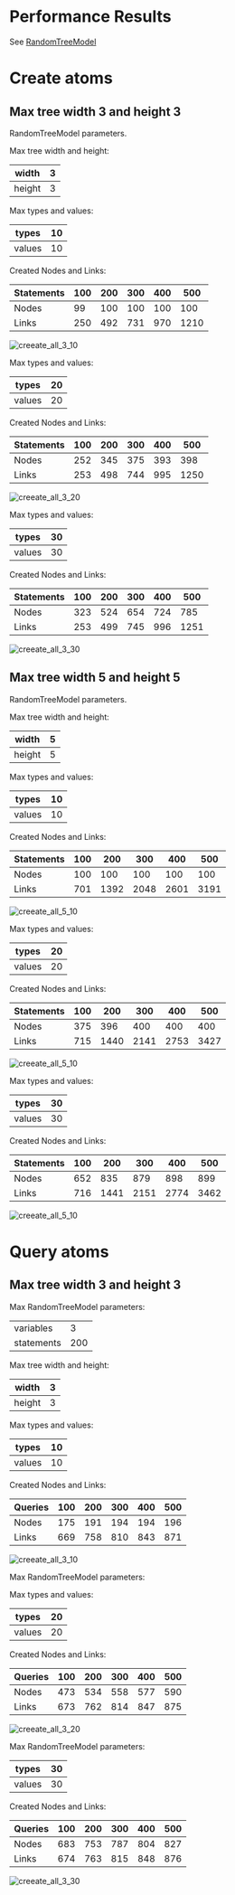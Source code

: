 # Performance Results

See [RandomTreeModel](/src/main/java/atomspace/performance/tree)

# Create atoms

## Max tree width 3 and height 3

RandomTreeModel parameters.

Max tree width and height:

| width   |  3 |
|---------|----|
| height  |  3 |

Max types and values:

| types   |  10 |
|---------|-----|
| values  |  10 |


Created Nodes and Links:

| Statements | 100 | 200 | 300 | 400 | 500 |
|------------|-----|-----|-----|-----|-----|
| Nodes      |  99 | 100 | 100 | 100 | 100 |
| Links      | 250 | 492 | 731 | 970 |1210 |

![creeate_all_3_10](../images/perfomance/create_all_3_10.png)

Max types and values:

| types   |  20 |
|---------|-----|
| values  |  20 |

Created Nodes and Links:

| Statements | 100 | 200 | 300 | 400 | 500 |
|------------|-----|-----|-----|-----|-----|
| Nodes      | 252 | 345 | 375 | 393 | 398 |
| Links      | 253 | 498 | 744 | 995 |1250 |

![creeate_all_3_20](../images/perfomance/create_all_3_20.png)

Max types and values:

| types   |  30 |
|---------|-----|
| values  |  30 |

Created Nodes and Links:

| Statements | 100 | 200 | 300 | 400 | 500 |
|------------|-----|-----|-----|-----|-----|
| Nodes      | 323 | 524 | 654 | 724 | 785 |
| Links      | 253 | 499 | 745 | 996 |1251 |

![creeate_all_3_30](../images/perfomance/create_all_3_30.png)

## Max tree width 5 and height 5

RandomTreeModel parameters.

Max tree width and height:

| width   |  5 |
|---------|----|
| height  |  5 |

Max types and values:

| types   |  10 |
|---------|-----|
| values  |  10 |

Created Nodes and Links:

| Statements | 100 | 200 | 300 | 400 | 500 |
|------------|-----|-----|-----|-----|-----|
| Nodes      | 100 | 100 | 100 | 100 | 100 |
| Links      | 701 |1392 |2048 |2601 |3191 |

![creeate_all_5_10](../images/perfomance/create_all_5_10.png)

Max types and values:

| types   |  20 |
|---------|-----|
| values  |  20 |

Created Nodes and Links:

| Statements | 100 | 200 | 300 | 400 | 500 |
|------------|-----|-----|-----|-----|-----|
| Nodes      | 375 | 396 | 400 | 400 | 400 |
| Links      | 715 |1440 |2141 |2753 |3427 |

![creeate_all_5_10](../images/perfomance/create_all_5_20.png)

Max types and values:

| types   |  30 |
|---------|-----|
| values  |  30 |

Created Nodes and Links:

| Statements | 100 | 200 | 300 | 400 | 500 |
|------------|-----|-----|-----|-----|-----|
| Nodes      | 652 | 835 | 879 | 898 | 899 |
| Links      | 716 |1441 |2151 |2774 |3462 |

![creeate_all_5_10](../images/perfomance/create_all_5_30.png)

# Query atoms

## Max tree width 3 and height 3

Max RandomTreeModel parameters:

|                       |     |
|-----------------------|-----|
| variables             |   3 |
| statements            | 200 |

Max tree width and height:

| width   |  3 |
|---------|----|
| height  |  3 |

Max types and values:

| types   |  10 |
|---------|-----|
| values  |  10 |

Created Nodes and Links:

| Queries    | 100 | 200 | 300 | 400 | 500 |
|------------|-----|-----|-----|-----|-----|
| Nodes      | 175 | 191 | 194 | 194 | 196 |
| Links      | 669 | 758 | 810 | 843 | 871 |

![creeate_all_3_10](../images/perfomance/query_all_3_10.png)

Max RandomTreeModel parameters:

Max types and values:

| types   |  20 |
|---------|-----|
| values  |  20 |

Created Nodes and Links:

| Queries    | 100 | 200 | 300 | 400 | 500 |
|------------|-----|-----|-----|-----|-----|
| Nodes      | 473 | 534 | 558 | 577 | 590 |
| Links      | 673 | 762 | 814 | 847 | 875 |

![creeate_all_3_20](../images/perfomance/query_all_3_20.png)

Max RandomTreeModel parameters:

| types   |  30 |
|---------|-----|
| values  |  30 |

Created Nodes and Links:

| Queries    | 100 | 200 | 300 | 400 | 500 |
|------------|-----|-----|-----|-----|-----|
| Nodes      | 683 | 753 | 787 | 804 | 827 |
| Links      | 674 | 763 | 815 | 848 | 876 |

![creeate_all_3_30](../images/perfomance/query_all_3_30.png)
